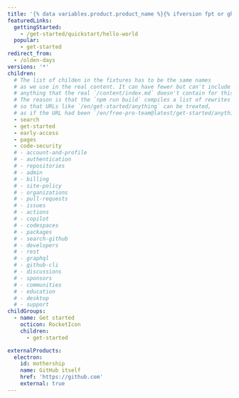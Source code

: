 ```yaml
---
title: '{% data variables.product.product_name %}{% ifversion fpt or ghec%}.com{% endif %} Fixture Documentation'
featuredLinks:
  gettingStarted:
    - /get-started/quickstart/hello-world
  popular:
    - get-started
redirect_from:
  - /olden-days
versions: '*'
children:
  # The list of childen in the fixtures has to be the same names
  # as we use in the real content. It can have fewer but can't include
  # anything that the real `/content/index.md` doesn't contain for this.
  # The reason is that the `npm run build` compiles a list of rewrites
  # so that URLs like `/en/get-started/anything` can be treated,
  # as if the URL had been `/en/free-pro-team@latest/get-started/anything`.
  - search
  - get-started
  - early-access
  - pages
  - code-security
  # - account-and-profile
  # - authentication
  # - repositories
  # - admin
  # - billing
  # - site-policy
  # - organizations
  # - pull-requests
  # - issues
  # - actions
  # - copilot
  # - codespaces
  # - packages
  # - search-github
  # - developers
  # - rest
  # - graphql
  # - github-cli
  # - discussions
  # - sponsors
  # - communities
  # - education
  # - desktop
  # - support
childGroups:
  - name: Get started
    octicon: RocketIcon
    children:
      - get-started

externalProducts:
  electron:
    id: mothership
    name: GitHub itself
    href: 'https://github.com'
    external: true
---
```

